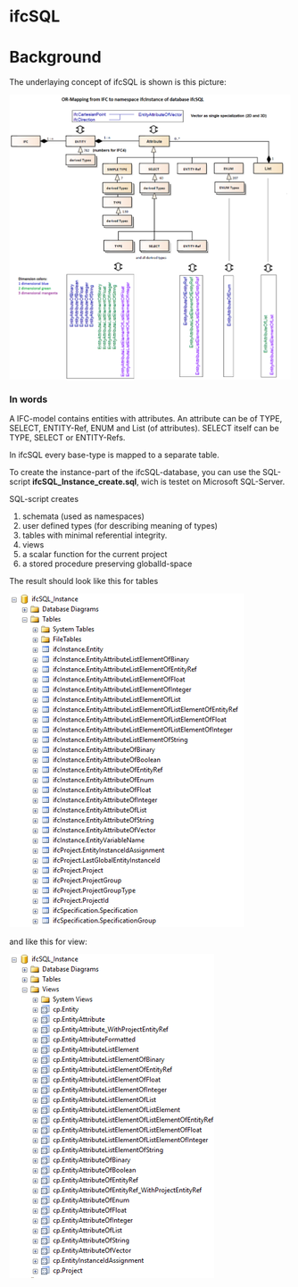 ﻿<!-- IfcSharp-documentation, Copyright (c) 2020, Bernhard Simon Bock, Friedrich Eder, MIT License (see https://github.com/IfcSharp/IfcSharpLibrary/tree/master/Licence) --->

# ifcSQL

# Background

The underlaying concept of ifcSQL is shown is this picture:

![](doc/img/ifc_ifcSQL_uml_Bock.png)


### In words
A IFC-model contains entities with attributes.
An attribute can be of TYPE, SELECT, ENTITY-Ref, ENUM and List (of attributes).
SELECT itself can be TYPE, SELECT or ENTITY-Refs.

In ifcSQL every base-type is mapped to a separate table.

To create the instance-part of the ifcSQL-database, you can use the SQL-script **ifcSQL_Instance_create.sql**, wich is testet on Microsoft SQL-Server.

SQL-script creates
1. schemata (used as namespaces)
2. user defined types (for describing meaning of types)
3. tables with minimal referential integrity.
4. views
5. a scalar function for the current project
6. a stored procedure preserving globalId-space

The result should look like this for tables

![](doc/img/ifcSQL_Instance_tables.png)

and like this for view:

![](doc/img/ifcSQL_Instance_views.png)



